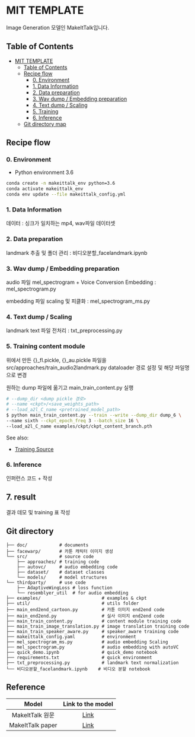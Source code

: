 # MIT TEMPLATE

Image Generation 모델인 MakeItTalk입니다.

## Table of Contents

* [MIT TEMPLATE](#mit-template)
  * [Table of Contents](#table-of-contents)
  * [Recipe flow](#recipe-flow)
    * [0\. Environment](#0-environment)
    * [1\. Data Information](#1-data-information)
    * [2\. Data preparation](#2-data-preparation)
    * [3\. Wav dump / Embedding preparation](#3-wav-dump--embedding-preparation)
    * [4\. Text dump / Scaling](#4-text-dump--scaling)
    * [5\. Training](#5-training)
    * [6\. Inference](#6-inference)
  * [Git directory map](#git-directory)

## Recipe flow

### 0. Environment
- Python environment 3.6

```sh
conda create -n makeittalk_env python=3.6
conda activate makeittalk_env
conda env update --file makeittalk_config.yml
```

### 1. Data Information

데이터 : 싱크가 일치하는 mp4, wav파일 데이터셋

### 2. Data preparation

landmark 추출 및 폴더 관리 : 비디오분할_facelandmark.ipynb

### 3. Wav dump / Embedding preparation

audio 파일 mel_spectrogram + Voice Conversion Embedding : mel_spectrogram.py

embedding 파일 scaling 및 피클화 : mel_spectrogram_ms.py

### 4. Text dump / Scaling

landmark text 파일 전처리 : txt_preprocessing.py

### 5. Training content module

위에서 만든 {}\_fl.pickle, {}\_au.pickle 파일을 src/approaches/train_audio2landmark.py dataloader 경로 설정 및 해당 파일명으로 변경

원하는 dump 파일에 옮기고 main_train_content.py 실행

```sh
# --dump_dir <dump pickle 경로>
# --name <ckpt>/<save_weights_path>
# --load_a2l_C_name <pretrained_model_path>
$ python main_train_content.py --train --write --dump_dir dump_6 \
--name sixth --ckpt_epoch_freq 3 --batch_size 16 \
--load_a2l_C_name examples/ckpt/ckpt_content_branch.pth
```

See also:
- [Training Source](https://github.com/adobe-research/MakeItTalk)

### 6. Inference

인퍼런스 코드 + 작성

## 7. result
결과 데모 및 training 표 작성

## Git directory 

```
├── doc/            # documents
├── facewarp/       # 카툰 캐릭터 이미지 생성
└── src/            # source code
    ├── approaches/ # training code
    ├── autovc/     # audio embedding code
    ├── dataset/    # dataset classes
    └── models/     # model structures
└── thirdparty/     # use code
    ├── AdaptiveWingLoss # loss function
    └── resemblyer_util  # for audio embedding
├── examples/                       # examples & ckpt
├── util/                           # utils folder
├── main_end2end_cartoon.py         # 카툰 이미지 end2end code
├── main_end2end.py                 # 실사 이미지 end2end code
├── main_train_content.py           # content module training code
├── main_train_image_translation.py # image translation training code
├── main_train_speaker_aware.py     # speaker_aware training code
├── makeittalk_config.yaml          # environment
├── mel_spectrogram_ms.py           # audio embedding Scaling 
├── mel_spectrogram.py              # audio embedding with autoVC
├── quick_demo.ipynb                # quick_demo notebook
├── requirements.txt                # quick environment
├── txt_preprocessing.py            # landmark text normalization
└── 비디오분할_facelandmark.ipynb    # 비디오 분할 notebook
```

## Reference

| Model |  Link to the model | 
| :-------------: | :---------------: |
| MakeItTalk 원문 | [Link](https://github.com/adobe-research/MakeItTalk)  |
| MakeItTalk paper | [Link](https://arxiv.org/abs/2004.12992)  |